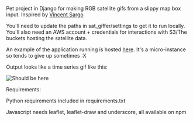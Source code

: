 Pet project in Django for making RGB satellite gifs from a slippy map box input. Inspired by [Vincent Sargo](https://twitter.com/_VincentS_)

You'll need to update the paths in sat_giffer/settings to get it to run locally. You'll also need an AWS account + credentials for interactions with S3/The buckets hosting the satellite data.

An example of the application running is hosted [here](http://ec2-35-159-51-103.eu-central-1.compute.amazonaws.com/). It's a micro-instance so tends to give up sometimes :X

Output looks like a time series gif like this:

![Should be here](https://s3.eu-central-1.amazonaws.com/sat-giffer/gifs/53.38884847726028%2C-6.365203857421876%2C53.41003495275093%2C-6.309585571289063.gif)

Requirements:

Python requirements included in requirements.txt

Javascript needs leaflet, leaflet-draw and underscore, all available on npm
